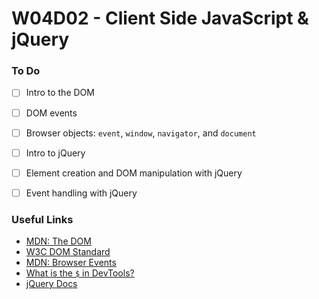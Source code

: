 # W04D02 - Client Side JavaScript & jQuery

### To Do
- [ ] Intro to the DOM
- [ ] DOM events
- [ ] Browser objects: `event`, `window`, `navigator`, and `document`
- [ ] Intro to jQuery
- [ ] Element creation and DOM manipulation with jQuery
- [ ] Event handling with jQuery



















### Useful Links
- [MDN: The DOM](https://developer.mozilla.org/en-US/docs/Web/API/Document_Object_Model/Introduction)
- [W3C DOM Standard](https://www.w3.org/DOM/)
- [MDN: Browser Events](https://developer.mozilla.org/en-US/docs/Web/Events)
- [What is the `$` in DevTools?](https://thewebivore.com/exactly-wth-is-up-with-in-devtools/)
- [jQuery Docs](https://jquery.com/)
